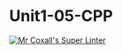 # Unit1-05-CPP
[![Mr Coxall's Super Linter](https://github.com/ICS3U-C-ProgrammingNebiyuDaniel/Unit1-05-CPP/workflows/Mr%20Coxall's%20Super%20Linter/badge.svg)](https://github.com/ICS3U-C-ProgrammingNebiyuDaniel/Unit1-05-CPP/actions/)
